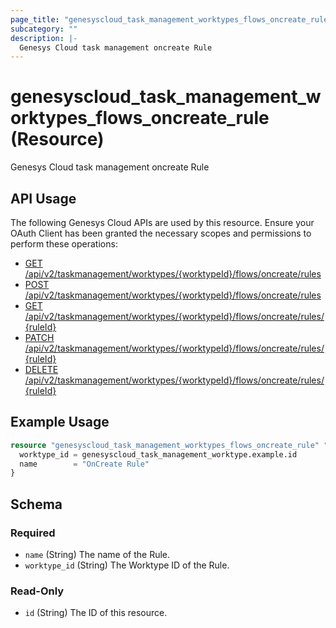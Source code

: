 ```yaml
---
page_title: "genesyscloud_task_management_worktypes_flows_oncreate_rule Resource - terraform-provider-genesyscloud"
subcategory: ""
description: |-
  Genesys Cloud task management oncreate Rule
---
```

# genesyscloud_task_management_worktypes_flows_oncreate_rule (Resource)

Genesys Cloud task management oncreate Rule

## API Usage
The following Genesys Cloud APIs are used by this resource. Ensure your OAuth Client has been granted the necessary scopes and permissions to perform these operations:

* [GET /api/v2/taskmanagement/worktypes/{worktypeId}/flows/oncreate/rules](https://developer.genesys.cloud/devapps/api-explorer#get-api-v2-taskmanagement-worktypes--worktypeId--flows-oncreate-rules)
* [POST /api/v2/taskmanagement/worktypes/{worktypeId}/flows/oncreate/rules](https://developer.genesys.cloud/devapps/api-explorer#post-api-v2-taskmanagement-worktypes--worktypeId--flows-oncreate-rules)
* [GET /api/v2/taskmanagement/worktypes/{worktypeId}/flows/oncreate/rules/{ruleId}](https://developer.genesys.cloud/devapps/api-explorer#get-api-v2-taskmanagement-worktypes--worktypeId--flows-oncreate-rules--ruleId-)
* [PATCH /api/v2/taskmanagement/worktypes/{worktypeId}/flows/oncreate/rules/{ruleId}](https://developer.genesys.cloud/devapps/api-explorer#patch-api-v2-taskmanagement-worktypes--worktypeId--flows-oncreate-rules--ruleId-)
* [DELETE /api/v2/taskmanagement/worktypes/{worktypeId}/flows/oncreate/rules/{ruleId}](https://developer.genesys.cloud/devapps/api-explorer#delete-api-v2-taskmanagement-worktypes--worktypeId--flows-oncreate-rules--ruleId-)



## Example Usage

```terraform
resource "genesyscloud_task_management_worktypes_flows_oncreate_rule" "oncreate_rule" {
  worktype_id = genesyscloud_task_management_worktype.example.id
  name        = "OnCreate Rule"
}
```

<!-- schema generated by tfplugindocs -->
## Schema

### Required

- `name` (String) The name of the Rule.
- `worktype_id` (String) The Worktype ID of the Rule.

### Read-Only

- `id` (String) The ID of this resource.

